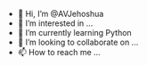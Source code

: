- 👋 Hi, I’m @AVJehoshua
- 👀 I’m interested in ...
- 🌱 I’m currently learning Python
- 💞️ I’m looking to collaborate on ...
- 📫 How to reach me ...

<!---
AVJehoshua/AVJehoshua is a ✨ special ✨ repository because its `README.md` (this file) appears on your GitHub profile.
You can click the Preview link to take a look at your changes.
--->
